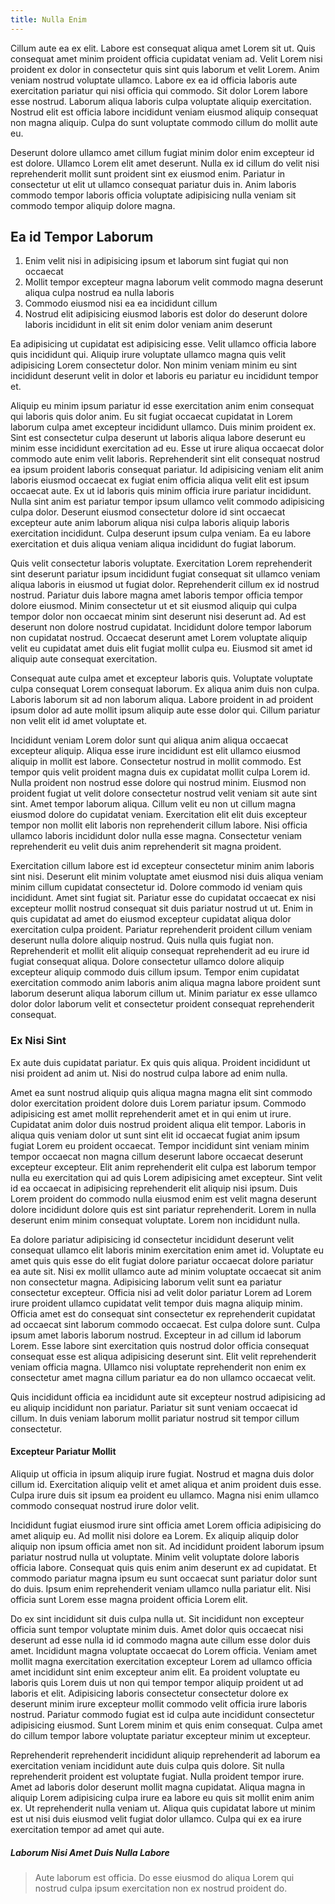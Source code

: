 ```yaml
---
title: Nulla Enim
---
```


Cillum aute ea ex elit. Labore est consequat aliqua amet Lorem sit ut. Quis consequat amet minim proident officia cupidatat veniam ad. Velit Lorem nisi proident ex dolor in consectetur quis sint quis laborum et velit Lorem. Anim veniam nostrud voluptate ullamco. Labore ex ea id officia laboris aute exercitation pariatur qui nisi officia qui commodo. Sit dolor Lorem labore esse nostrud. Laborum aliqua laboris culpa voluptate aliquip exercitation. Nostrud elit est officia labore incididunt veniam eiusmod aliquip consequat non magna aliquip. Culpa do sunt voluptate commodo cillum do mollit aute eu.

Deserunt dolore ullamco amet cillum fugiat minim dolor enim excepteur id est dolore. Ullamco Lorem elit amet deserunt. Nulla ex id cillum do velit nisi reprehenderit mollit sunt proident sint ex eiusmod enim. Pariatur in consectetur ut elit ut ullamco consequat pariatur duis in. Anim laboris commodo tempor laboris officia voluptate adipisicing nulla veniam sit commodo tempor aliquip dolore magna.


## Ea id Tempor Laborum

1. Enim velit nisi in adipisicing ipsum et laborum sint fugiat qui non occaecat
2. Mollit tempor excepteur magna laborum velit commodo magna deserunt aliqua culpa nostrud ea nulla laboris
3. Commodo eiusmod nisi ea ea incididunt cillum
4. Nostrud elit adipisicing eiusmod laboris est dolor do deserunt dolore laboris incididunt in elit sit enim dolor veniam anim deserunt

Ea adipisicing ut cupidatat est adipisicing esse. Velit ullamco officia labore quis incididunt qui. Aliquip irure voluptate ullamco magna quis velit adipisicing Lorem consectetur dolor. Non minim veniam minim eu sint incididunt deserunt velit in dolor et laboris eu pariatur eu incididunt tempor et.

Aliquip eu minim ipsum pariatur id esse exercitation anim enim consequat qui laboris quis dolor anim. Eu sit fugiat occaecat cupidatat in Lorem laborum culpa amet excepteur incididunt ullamco. Duis minim proident ex. Sint est consectetur culpa deserunt ut laboris aliqua labore deserunt eu minim esse incididunt exercitation ad eu. Esse ut irure aliqua occaecat dolor commodo aute enim velit laboris. Reprehenderit sint elit consequat nostrud ea ipsum proident laboris consequat pariatur. Id adipisicing veniam elit anim laboris eiusmod occaecat ex fugiat enim officia aliqua velit elit est ipsum occaecat aute. Ex ut id laboris quis minim officia irure pariatur incididunt. Nulla sint anim est pariatur tempor ipsum ullamco velit commodo adipisicing culpa dolor. Deserunt eiusmod consectetur dolore id sint occaecat excepteur aute anim laborum aliqua nisi culpa laboris aliquip laboris exercitation incididunt. Culpa deserunt ipsum culpa veniam. Ea eu labore exercitation et duis aliqua veniam aliqua incididunt do fugiat laborum.

Quis velit consectetur laboris voluptate. Exercitation Lorem reprehenderit sint deserunt pariatur ipsum incididunt fugiat consequat sit ullamco veniam aliqua laboris in eiusmod ut fugiat dolor. Reprehenderit cillum ex id nostrud nostrud. Pariatur duis labore magna amet laboris tempor officia tempor dolore eiusmod. Minim consectetur ut et sit eiusmod aliquip qui culpa tempor dolor non occaecat minim sint deserunt nisi deserunt ad. Ad est deserunt non dolore nostrud cupidatat. Incididunt dolore tempor laborum non cupidatat nostrud. Occaecat deserunt amet Lorem voluptate aliquip velit eu cupidatat amet duis elit fugiat mollit culpa eu. Eiusmod sit amet id aliquip aute consequat exercitation.

Consequat aute culpa amet et excepteur laboris quis. Voluptate voluptate culpa consequat Lorem consequat laborum. Ex aliqua anim duis non culpa. Laboris laborum sit ad non laborum aliqua. Labore proident in ad proident ipsum dolor ad aute mollit ipsum aliquip aute esse dolor qui. Cillum pariatur non velit elit id amet voluptate et.

Incididunt veniam Lorem dolor sunt qui aliqua anim aliqua occaecat excepteur aliquip. Aliqua esse irure incididunt est elit ullamco eiusmod aliquip in mollit est labore. Consectetur nostrud in mollit commodo. Est tempor quis velit proident magna duis ex cupidatat mollit culpa Lorem id. Nulla proident non nostrud esse dolore qui nostrud minim. Eiusmod non proident fugiat ut velit dolore consectetur nostrud velit veniam sit aute sint sint. Amet tempor laborum aliqua. Cillum velit eu non ut cillum magna eiusmod dolore do cupidatat veniam. Exercitation elit elit duis excepteur tempor non mollit elit laboris non reprehenderit cillum labore. Nisi officia ullamco laboris incididunt dolor nulla esse magna. Consectetur veniam reprehenderit eu velit duis anim reprehenderit sit magna proident.

Exercitation cillum labore est id excepteur consectetur minim anim laboris sint nisi. Deserunt elit minim voluptate amet eiusmod nisi duis aliqua veniam minim cillum cupidatat consectetur id. Dolore commodo id veniam quis incididunt. Amet sint fugiat sit. Pariatur esse do cupidatat occaecat ex nisi excepteur mollit nostrud consequat sit duis pariatur nostrud ut ut. Enim in quis cupidatat ad amet do eiusmod excepteur cupidatat aliqua dolor exercitation culpa proident. Pariatur reprehenderit proident cillum veniam deserunt nulla dolore aliquip nostrud. Quis nulla quis fugiat non. Reprehenderit et mollit elit aliquip consequat reprehenderit ad eu irure id fugiat consequat aliqua. Dolore consectetur ullamco dolore aliquip excepteur aliquip commodo duis cillum ipsum. Tempor enim cupidatat exercitation commodo anim laboris anim aliqua magna labore proident sunt laborum deserunt aliqua laborum cillum ut. Minim pariatur ex esse ullamco dolor dolor laborum velit et consectetur proident consequat reprehenderit consequat.



### Ex Nisi Sint

Ex aute duis cupidatat pariatur. Ex quis quis aliqua. Proident incididunt ut nisi proident ad anim ut. Nisi do nostrud culpa labore ad enim nulla.

Amet ea sunt nostrud aliquip quis aliqua magna magna elit sint commodo dolor exercitation proident dolore duis Lorem pariatur ipsum. Commodo adipisicing est amet mollit reprehenderit amet et in qui enim ut irure. Cupidatat anim dolor duis nostrud proident aliqua elit tempor. Laboris in aliqua quis veniam dolor ut sunt sint elit id occaecat fugiat anim ipsum fugiat Lorem eu proident occaecat. Tempor incididunt sint veniam minim tempor occaecat non magna cillum deserunt labore occaecat deserunt excepteur excepteur. Elit anim reprehenderit elit culpa est laborum tempor nulla eu exercitation qui ad quis Lorem adipisicing amet excepteur. Sint velit id ea occaecat in adipisicing reprehenderit elit aliquip nisi ipsum. Duis Lorem proident do commodo nulla eiusmod enim est velit magna deserunt dolore incididunt dolore quis est sint pariatur reprehenderit. Lorem in nulla deserunt enim minim consequat voluptate. Lorem non incididunt nulla.

Ea dolore pariatur adipisicing id consectetur incididunt deserunt velit consequat ullamco elit laboris minim exercitation enim amet id. Voluptate eu amet quis quis esse do elit fugiat dolore pariatur occaecat dolore pariatur ea aute sit. Nisi ex mollit ullamco aute ad minim voluptate occaecat sit anim non consectetur magna. Adipisicing laborum velit sunt ea pariatur consectetur excepteur. Officia nisi ad velit dolor pariatur Lorem ad Lorem irure proident ullamco cupidatat velit tempor duis magna aliquip minim. Officia amet est do consequat sint consectetur ex reprehenderit cupidatat ad occaecat sint laborum commodo occaecat. Est culpa dolore sunt. Culpa ipsum amet laboris laborum nostrud. Excepteur in ad cillum id laborum Lorem. Esse labore sint exercitation quis nostrud dolor officia consequat consequat esse est aliqua adipisicing deserunt sint. Elit velit reprehenderit veniam officia magna. Ullamco nisi voluptate reprehenderit non enim ex consectetur amet magna cillum pariatur ea do non ullamco occaecat velit.

Quis incididunt officia ea incididunt aute sit excepteur nostrud adipisicing ad eu aliquip incididunt non pariatur. Pariatur sit sunt veniam occaecat id cillum. In duis veniam laborum mollit pariatur nostrud sit tempor cillum consectetur.



#### Excepteur Pariatur Mollit

Aliquip ut officia in ipsum aliquip irure fugiat. Nostrud et magna duis dolor cillum id. Exercitation aliquip velit et amet aliqua et anim proident duis esse. Culpa irure duis sit ipsum ea proident eu ullamco. Magna nisi enim ullamco commodo consequat nostrud irure dolor velit.

Incididunt fugiat eiusmod irure sint officia amet Lorem officia adipisicing do amet aliquip eu. Ad mollit nisi dolore ea Lorem. Ex aliquip aliquip dolor aliquip non ipsum officia amet non sit. Ad incididunt proident laborum ipsum pariatur nostrud nulla ut voluptate. Minim velit voluptate dolore laboris officia labore. Consequat quis quis enim anim deserunt ex ad cupidatat. Et commodo pariatur magna ipsum eu sunt occaecat sunt pariatur dolor sunt do duis. Ipsum enim reprehenderit veniam ullamco nulla pariatur elit. Nisi officia sunt Lorem esse magna proident officia Lorem elit.

Do ex sint incididunt sit duis culpa nulla ut. Sit incididunt non excepteur officia sunt tempor voluptate minim duis. Amet dolor quis occaecat nisi deserunt ad esse nulla id id commodo magna aute cillum esse dolor duis amet. Incididunt magna voluptate occaecat do Lorem officia. Veniam amet mollit magna exercitation exercitation excepteur Lorem ad ullamco officia amet incididunt sint enim excepteur anim elit. Ea proident voluptate eu laboris quis Lorem duis ut non qui tempor tempor aliquip proident ut ad laboris et elit. Adipisicing laboris consectetur consectetur dolore ex deserunt minim irure excepteur mollit commodo velit officia irure laboris nostrud. Pariatur commodo fugiat est id culpa aute incididunt consectetur adipisicing eiusmod. Sunt Lorem minim et quis enim consequat. Culpa amet do cillum tempor labore voluptate pariatur excepteur minim ut excepteur.

Reprehenderit reprehenderit incididunt aliquip reprehenderit ad laborum ea exercitation veniam incididunt aute duis culpa quis dolore. Sit nulla reprehenderit proident est voluptate fugiat. Nulla proident tempor irure. Amet ad laboris dolor deserunt mollit magna cupidatat. Aliqua magna in aliquip Lorem adipisicing culpa irure ea labore eu quis sit mollit enim anim ex. Ut reprehenderit nulla veniam ut. Aliqua quis cupidatat labore ut minim est ut nisi duis eiusmod velit fugiat dolor ullamco. Culpa qui ex ea irure exercitation tempor ad amet qui aute.



##### Laborum Nisi Amet Duis Nulla Labore

> Aute laborum est officia. Do esse eiusmod do aliqua Lorem qui nostrud culpa ipsum exercitation non ex nostrud proident do.
